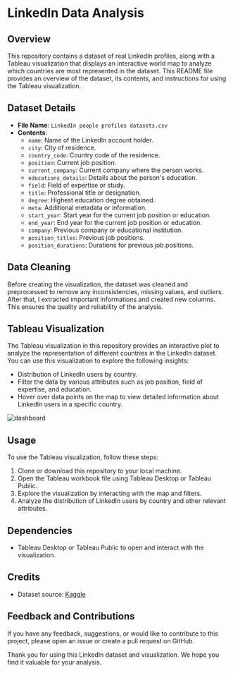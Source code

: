 # LinkedIn Data Analysis

## Overview
This repository contains a dataset of real LinkedIn profiles, along with a Tableau visualization that displays an interactive world map to analyze which countries are most represented in the dataset. This README file provides an overview of the dataset, its contents, and instructions for using the Tableau visualization.

## Dataset Details
- **File Name**: `LinkedIn people profiles datasets.csv`
- **Contents**:
  - `name`: Name of the LinkedIn account holder.
  - `city`: City of residence.
  - `country_code`: Country code of the residence.
  - `position`: Current job position.
  - `current_company`: Current company where the person works.
  - `educations_details`: Details about the person's education.
  - `field`: Field of expertise or study.
  - `title`: Professional title or designation.
  - `degree`: Highest education degree obtained.
  - `meta`: Additional metadata or information.
  - `start_year`: Start year for the current job position or education.
  - `end_year`: End year for the current job position or education.
  - `company`: Previous company or educational institution.
  - `position_titles`: Previous job positions.
  - `position_durations`: Durations for previous job positions.

## Data Cleaning
Before creating the visualization, the dataset was cleaned and preprocessed to remove any inconsistencies, missing values, and outliers. After that, I extracted important informations and created new columns. This ensures the quality and reliability of the analysis.

## Tableau Visualization
The Tableau visualization in this repository provides an interactive plot to analyze the representation of different countries in the LinkedIn dataset. You can use this visualization to explore the following insights:
- Distribution of LinkedIn users by country.
- Filter the data by various attributes such as job position, field of expertise, and education.
- Hover over data points on the map to view detailed information about LinkedIn users in a specific country.

![dashboard](LinkedIn-Data-Analysis/Dashboard.png)
## Usage
To use the Tableau visualization, follow these steps:
1. Clone or download this repository to your local machine.
2. Open the Tableau workbook file using Tableau Desktop or Tableau Public.
3. Explore the visualization by interacting with the map and filters.
4. Analyze the distribution of LinkedIn users by country and other relevant attributes.

## Dependencies
- Tableau Desktop or Tableau Public to open and interact with the visualization.

## Credits
- Dataset source: [Kaggle](https://www.kaggle.com/datasets/manishkumar7432698/linkedinuserprofiles)

## Feedback and Contributions
If you have any feedback, suggestions, or would like to contribute to this project, please open an issue or create a pull request on GitHub.

Thank you for using this LinkedIn dataset and visualization. We hope you find it valuable for your analysis.
